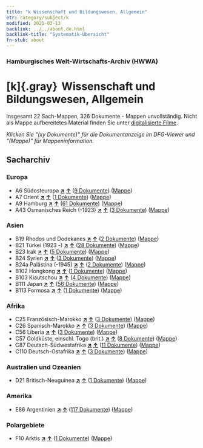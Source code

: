 ```yaml
---
title: "k Wissenschaft und Bildungswesen, Allgemein"
etr: category/subject/k
modified: 2021-03-13
backlink: ../../about.de.html
backlink-title: "Systematik-Übersicht"
fn-stub: about
---
```


### Hamburgisches Welt-Wirtschafts-Archiv (HWWA)
# [k]{.gray}&#8201; Wissenschaft und Bildungswesen, Allgemein&#160; 




Insgesamt 22 Sach-Mappen, 326 Dokumente - Mappen unvollständig.
Nicht als Mappe aufbereitetes Material finden Sie unter [digitalisierte Filme](/film/h1_sh).

_Klicken Sie "(xy Dokumente)" für die Dokumentanzeige im DFG-Viewer und "(Mappe)" für Mappeninformation._

## Sacharchiv




### Europa

- A6 Südosteuropa [**&nearr;**](../../../geo/i/140900/about.de.html "Südosteuropa (alle Mappen)") [**&uarr;**](../../../geo/about.de.html#A6 "Ländersystematik") (<a href="https://pm20.zbw.eu/dfgview/sh/140900,144713" title="über: Südosteuropa : Wissenschaft und Bildungswesen, Allgemein" target="_blank">9 Dokumente</a>) ([Mappe](http://purl.org/pressemappe20/folder/sh/140900,144713))
- A7 Orient [**&nearr;**](../../../geo/i/140902/about.de.html "Orient (alle Mappen)") [**&uarr;**](../../../geo/about.de.html#A7 "Ländersystematik") (<a href="https://pm20.zbw.eu/dfgview/sh/140902,144713" title="über: Orient : Wissenschaft und Bildungswesen, Allgemein" target="_blank">1 Dokumente</a>) ([Mappe](http://purl.org/pressemappe20/folder/sh/140902,144713))
- A9 Hamburg [**&nearr;**](../../../geo/i/140905/about.de.html "Hamburg (alle Mappen)") [**&uarr;**](../../../geo/about.de.html#A9 "Ländersystematik") (<a href="https://pm20.zbw.eu/dfgview/sh/140905,144713" title="über: Hamburg : Wissenschaft und Bildungswesen, Allgemein" target="_blank">61 Dokumente</a>) ([Mappe](http://purl.org/pressemappe20/folder/sh/140905,144713))
- A43 Osmanisches Reich (-1923) [**&nearr;**](../../../geo/i/141034/about.de.html "Osmanisches Reich (-1923) (alle Mappen)") [**&uarr;**](../../../geo/about.de.html#A43 "Ländersystematik") (<a href="https://pm20.zbw.eu/dfgview/sh/141034,144713" title="über: Osmanisches Reich (-1923) : Wissenschaft und Bildungswesen, Allgemein" target="_blank">3 Dokumente</a>) ([Mappe](http://purl.org/pressemappe20/folder/sh/141034,144713))

### Asien

- B19 Rhodos und Dodekanes [**&nearr;**](../../../geo/i/141106/about.de.html "Rhodos und Dodekanes (alle Mappen)") [**&uarr;**](../../../geo/about.de.html#B19 "Ländersystematik") (<a href="https://pm20.zbw.eu/dfgview/sh/141106,144713" title="über: Rhodos und Dodekanes : Wissenschaft und Bildungswesen, Allgemein" target="_blank">2 Dokumente</a>) ([Mappe](http://purl.org/pressemappe20/folder/sh/141106,144713))
- B21 Türkei (1923 -) [**&nearr;**](../../../geo/i/141111/about.de.html "Türkei (1923 -) (alle Mappen)") [**&uarr;**](../../../geo/about.de.html#B21 "Ländersystematik") (<a href="https://pm20.zbw.eu/dfgview/sh/141111,144713" title="über: Türkei (1923 -) : Wissenschaft und Bildungswesen, Allgemein" target="_blank">28 Dokumente</a>) ([Mappe](http://purl.org/pressemappe20/folder/sh/141111,144713))
- B23 Irak [**&nearr;**](../../../geo/i/141113/about.de.html "Irak (alle Mappen)") [**&uarr;**](../../../geo/about.de.html#B23 "Ländersystematik") (<a href="https://pm20.zbw.eu/dfgview/sh/141113,144713" title="über: Irak : Wissenschaft und Bildungswesen, Allgemein" target="_blank">5 Dokumente</a>) ([Mappe](http://purl.org/pressemappe20/folder/sh/141113,144713))
- B24 Syrien [**&nearr;**](../../../geo/i/141114/about.de.html "Syrien (alle Mappen)") [**&uarr;**](../../../geo/about.de.html#B24 "Ländersystematik") (<a href="https://pm20.zbw.eu/dfgview/sh/141114,144713" title="über: Syrien : Wissenschaft und Bildungswesen, Allgemein" target="_blank">3 Dokumente</a>) ([Mappe](http://purl.org/pressemappe20/folder/sh/141114,144713))
- B24a Palästina (-1945) [**&nearr;**](../../../geo/i/141115/about.de.html "Palästina (-1945) (alle Mappen)") [**&uarr;**](../../../geo/about.de.html#B24a "Ländersystematik") (<a href="https://pm20.zbw.eu/dfgview/sh/141115,144713" title="über: Palästina (-1945) : Wissenschaft und Bildungswesen, Allgemein" target="_blank">2 Dokumente</a>) ([Mappe](http://purl.org/pressemappe20/folder/sh/141115,144713))
- B102 Hongkong [**&nearr;**](../../../geo/i/141268/about.de.html "Hongkong (alle Mappen)") [**&uarr;**](../../../geo/about.de.html#B102 "Ländersystematik") (<a href="https://pm20.zbw.eu/dfgview/sh/141268,144713" title="über: Hongkong : Wissenschaft und Bildungswesen, Allgemein" target="_blank">1 Dokumente</a>) ([Mappe](http://purl.org/pressemappe20/folder/sh/141268,144713))
- B103 Kiautschou [**&nearr;**](../../../geo/i/126163/about.de.html "Kiautschou (alle Mappen)") [**&uarr;**](../../../geo/about.de.html#B103 "Ländersystematik") (<a href="https://pm20.zbw.eu/dfgview/sh/126163,144713" title="über: Kiautschou : Wissenschaft und Bildungswesen, Allgemein" target="_blank">4 Dokumente</a>) ([Mappe](http://purl.org/pressemappe20/folder/sh/126163,144713))
- B111 Japan [**&nearr;**](../../../geo/i/141272/about.de.html "Japan (alle Mappen)") [**&uarr;**](../../../geo/about.de.html#B111 "Ländersystematik") (<a href="https://pm20.zbw.eu/dfgview/sh/141272,144713" title="über: Japan : Wissenschaft und Bildungswesen, Allgemein" target="_blank">56 Dokumente</a>) ([Mappe](http://purl.org/pressemappe20/folder/sh/141272,144713))
- B113 Formosa [**&nearr;**](../../../geo/i/141274/about.de.html "Formosa (alle Mappen)") [**&uarr;**](../../../geo/about.de.html#B113 "Ländersystematik") (<a href="https://pm20.zbw.eu/dfgview/sh/141274,144713" title="über: Formosa : Wissenschaft und Bildungswesen, Allgemein" target="_blank">1 Dokumente</a>) ([Mappe](http://purl.org/pressemappe20/folder/sh/141274,144713))

### Afrika

- C25 Französisch-Marokko [**&nearr;**](../../../geo/i/141358/about.de.html "Französisch-Marokko (alle Mappen)") [**&uarr;**](../../../geo/about.de.html#C25 "Ländersystematik") (<a href="https://pm20.zbw.eu/dfgview/sh/141358,144713" title="über: Französisch-Marokko : Wissenschaft und Bildungswesen, Allgemein" target="_blank">3 Dokumente</a>) ([Mappe](http://purl.org/pressemappe20/folder/sh/141358,144713))
- C26 Spanisch-Marokko [**&nearr;**](../../../geo/i/141359/about.de.html "Spanisch-Marokko (alle Mappen)") [**&uarr;**](../../../geo/about.de.html#C26 "Ländersystematik") (<a href="https://pm20.zbw.eu/dfgview/sh/141359,144713" title="über: Spanisch-Marokko : Wissenschaft und Bildungswesen, Allgemein" target="_blank">3 Dokumente</a>) ([Mappe](http://purl.org/pressemappe20/folder/sh/141359,144713))
- C56 Liberia [**&nearr;**](../../../geo/i/141405/about.de.html "Liberia (alle Mappen)") [**&uarr;**](../../../geo/about.de.html#C56 "Ländersystematik") (<a href="https://pm20.zbw.eu/dfgview/sh/141405,144713" title="über: Liberia : Wissenschaft und Bildungswesen, Allgemein" target="_blank">3 Dokumente</a>) ([Mappe](http://purl.org/pressemappe20/folder/sh/141405,144713))
- C57 Goldküste, einschl. Togo (brit.) [**&nearr;**](../../../geo/i/141406/about.de.html "Goldküste, einschl. Togo (brit.) (alle Mappen)") [**&uarr;**](../../../geo/about.de.html#C57 "Ländersystematik") (<a href="https://pm20.zbw.eu/dfgview/sh/141406,144713" title="über: Goldküste, einschl. Togo (brit.) : Wissenschaft und Bildungswesen, Allgemein" target="_blank">8 Dokumente</a>) ([Mappe](http://purl.org/pressemappe20/folder/sh/141406,144713))
- C87 Deutsch-Südwestafrika [**&nearr;**](../../../geo/i/141450/about.de.html "Deutsch-Südwestafrika (alle Mappen)") [**&uarr;**](../../../geo/about.de.html#C87 "Ländersystematik") (<a href="https://pm20.zbw.eu/dfgview/sh/141450,144713" title="über: Deutsch-Südwestafrika : Wissenschaft und Bildungswesen, Allgemein" target="_blank">11 Dokumente</a>) ([Mappe](http://purl.org/pressemappe20/folder/sh/141450,144713))
- C110 Deutsch-Ostafrika [**&nearr;**](../../../geo/i/141471/about.de.html "Deutsch-Ostafrika (alle Mappen)") [**&uarr;**](../../../geo/about.de.html#C110 "Ländersystematik") (<a href="https://pm20.zbw.eu/dfgview/sh/141471,144713" title="über: Deutsch-Ostafrika : Wissenschaft und Bildungswesen, Allgemein" target="_blank">3 Dokumente</a>) ([Mappe](http://purl.org/pressemappe20/folder/sh/141471,144713))

### Australien und Ozeanien

- D21 Britisch-Neuguinea [**&nearr;**](../../../geo/i/141620/about.de.html "Britisch-Neuguinea (alle Mappen)") [**&uarr;**](../../../geo/about.de.html#D21 "Ländersystematik") (<a href="https://pm20.zbw.eu/dfgview/sh/141620,144713" title="über: Britisch-Neuguinea : Wissenschaft und Bildungswesen, Allgemein" target="_blank">1 Dokumente</a>) ([Mappe](http://purl.org/pressemappe20/folder/sh/141620,144713))

### Amerika

- E86 Argentinien [**&nearr;**](../../../geo/i/141692/about.de.html "Argentinien (alle Mappen)") [**&uarr;**](../../../geo/about.de.html#E86 "Ländersystematik") (<a href="https://pm20.zbw.eu/dfgview/sh/141692,144713" title="über: Argentinien : Wissenschaft und Bildungswesen, Allgemein" target="_blank">117 Dokumente</a>) ([Mappe](http://purl.org/pressemappe20/folder/sh/141692,144713))

### Polargebiete

- F10 Arktis [**&nearr;**](../../../geo/i/141702/about.de.html "Arktis (alle Mappen)") [**&uarr;**](../../../geo/about.de.html#F10 "Ländersystematik") (<a href="https://pm20.zbw.eu/dfgview/sh/141702,144713" title="über: Arktis : Wissenschaft und Bildungswesen, Allgemein" target="_blank">1 Dokumente</a>) ([Mappe](http://purl.org/pressemappe20/folder/sh/141702,144713))


